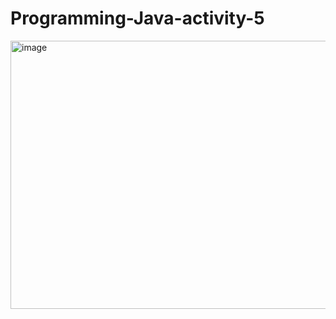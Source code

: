 # Programming-Java-activity-5
<img width="593" height="429" alt="image" src="https://github.com/user-attachments/assets/a329ea86-98f3-42dd-ac84-edb2b9edc49d" />

